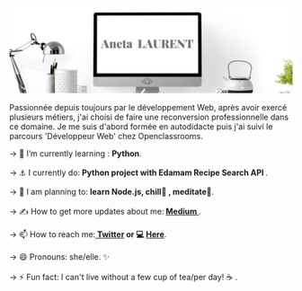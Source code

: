 ![alt text](https://raw.githubusercontent.com/ANETA-LAURENT/ANETA-LAURENT/master/Aneta.png)

<p>Passionnée depuis toujours par le développement Web, après avoir exercé plusieurs métiers, j'ai choisi de faire une reconversion professionnelle dans ce domaine. Je me suis d'abord formée en autodidacte puis j'ai suivi le parcours 'Développeur Web' chez Openclassrooms.</p> 

-> 📖 I’m currently learning : <strong>Python</strong>.<br /><br />
-> ⚓ I currently do:<strong>  Python project with Edamam Recipe Search API </strong>.<br /><br />
-> 📅 I am planning to: <strong> learn Node.js,    chill🤗 , meditate🧘</strong>.<br />  <br />
-> ✍️ How to get more updates about me:<strong> <a href="https://anetado.medium.com/"> Medium </a></strong>.<br /><br />
-> 📫 How to reach me:<strong><a href="https://twitter.com/Aneta_oo_" target="_blank"> Twitter</a> or 💻 <a href="https://aneta-laurent.github.io/portfolio/index.html" target="_blank"> Here</a></strong>.<br /><br />
-> 😄 Pronouns: she/elle. ✨<br /><br />
-> ⚡ Fun fact: I can't live without a few cup of tea/per day! ☕ .

